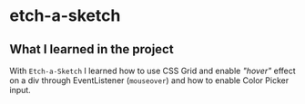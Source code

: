 # etch-a-sketch

## What I learned in the project

With `Etch-a-Sketch` I learned how to use CSS Grid and enable _"hover"_ effect on a div through EventListener (`mouseover`) and how to enable Color Picker input.
